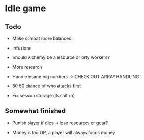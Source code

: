 # Idle game

## Todo

- Make combat more balanced

- Infusions
- Should Alchemy be a resource or only workers?

- More research

- Handle insane big numbers -> CHECK OUT ARRAY HANDLING

- 50 50 chance of who attacks first

- Fix session storage (its shit rn)

## Somewhat finished

- Punish player if dies -> lose resources or gear?

- Money is too OP, a player will always focus money
